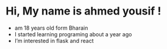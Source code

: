 # Hi, My name is ahmed yousif !
- am 18 years old form Bharain
- I started learning programing about a year ago
- I’m interested in flask and react

